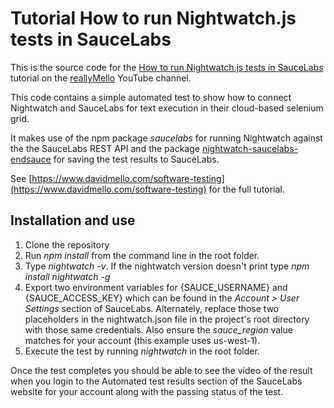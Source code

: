 # Tutorial How to run Nightwatch.js tests in SauceLabs
This is the source code for the [How to run Nightwatch.js tests in SauceLabs](https://youtu.be/muMuP0DLbCQ) tutorial on the [reallyMello](https://www.youtube.com/c/reallymello) YouTube channel.

This code contains a simple automated test to show how to connect Nightwatch and SauceLabs for text execution in their cloud-based selenium grid.

It makes use of the npm package *saucelabs* for running Nightwatch against the the SauceLabs REST API and the package [nightwatch-saucelabs-endsauce](https://www.npmjs.com/package/nightwatch-saucelabs-endsauce) for saving the test results to SauceLabs.

See [https://www.davidmello.com/software-testing](https://www.davidmello.com/software-testing) for the full tutorial.

## Installation and use
1) Clone the repository
2) Run *npm install* from the command line in the root folder.
3) Type *nightwatch -v*. If the nightwatch version doesn't print type *npm install nightwatch -g*
4) Export two environment variables for {SAUCE_USERNAME} and {SAUCE_ACCESS_KEY} which can be found in the *Account > User Settings* section of SauceLabs. Alternately, replace those two placeholders in the nightwatch.json file in the project's root directory with those same credentials. Also ensure the *sauce_region* value matches for your account (this example uses us-west-1).
4) Execute the test by running *nightwatch* in the root folder.

Once the test completes you should be able to see the video of the result when you login to the Automated test results section of the SauceLabs website for your account along with the passing status of the test.
